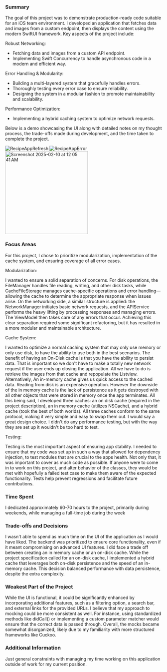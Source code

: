 ### Summary
The goal of this project was to demonstrate production-ready code suitable for an iOS team environment. I developed an application that fetches data and images from a custom endpoint, then displays the content using the modern SwiftUI framework. Key aspects of the project include:

Robust Networking:
- Fetching data and images from a custom API endpoint.
- Implementing Swift Concurrency to handle asynchronous code in a modern and efficient way.

Error Handling & Modularity:
- Building a multi-layered system that gracefully handles errors.
- Thoroughly testing every error case to ensure reliability.
- Designing the system in a modular fashion to promote maintainability and scalability.
  
Performance Optimization:
- Implementing a hybrid caching system to optimize network requests.

Below is a demo showcasing the UI along with detailed notes on my thought process, the trade-offs made during development, and the time taken to complete the project.

![RecipeAppRefresh](https://github.com/user-attachments/assets/32d8d9f8-241d-4066-8a92-0a763ed733be)
![RecipeAppError](https://github.com/user-attachments/assets/e5515960-a0e2-47b8-b1c7-e33bc07dd2f2)
<img width="265" alt="Screenshot 2025-02-10 at 12 05 41 AM" src="https://github.com/user-attachments/assets/0217e911-8b64-4fd9-947c-924cd2da8ed0" />


### Focus Areas
For this project, I chose to prioritize modularization, implementation of the cache system, and ensuring coverage of all error cases.

Modularization:

I wanted to ensure a solid separation of concerns. For disk operations, the FileManager handles file reading, writing, and other disk tasks, while CacheFileStorage manages cache-specific operations and error handling—allowing the cache to determine the appropriate response when issues arise. On the networking side, a similar structure is applied: the NetworkManager initiates basic network requests, and the APIService performs the heavy lifting by processing responses and managing errors. The ViewModel then takes care of any errors that occur. Achieving this clear separation required some significant refactoring, but it has resulted in a more modular and maintainable architecture.

Cache System: 

I wanted to optimize a normal caching system that may only use memory or only use disk, to have the ability to use both in the best scenarios. The benefit of having an On-Disk cache is that you have the ability to persist data. That is important so we don't have to make a totally new network request if the user ends up closing the application. All we have to do is retrieve the images from that cache and repopulate the Listview. Alternatively, An in-memory cache gives us quick access to the cached data. Reading from disk is an expensive operation. However the downside of the in memory cache is the lack of persistence as it gets destroyed with all other objects that were stored in memory once the app terminates. All this being said, I developed three caches: an on disk cache (required in the project description), an in memory cache (utilizes NSCache), and a hybrid cache (took the best of both worlds). All three caches conform to the same protocol, making it very simple and easy to swap them out. I would say a great design choice. I didn't do any performance testing, but with the way they are set up it wouldn't be too hard to test. 

Testing:

Testing is the most important aspect of ensuring app stability. I needed to ensure that my code was set up in such a way that allowed for dependency injection, to test modules that are crucial to the apps health. Not only that, it was important to cover as much code as possible. If anyone were to come in to work on this project, and alter behavior of the classes, they would be met with hopefully a failed test case to make them aware of the expected functionality. Tests help prevent regressions and facilitate future contributions. 

### Time Spent
I dedicated approximately 60-70 hours to the project, primarily during weekends, while managing a full-time job during the week

### Trade-offs and Decisions
I wasn't able to spend as much time on the UI of the application as I would have liked. The backend was prioritized to ensure core functionality, even if it meant compromising on advanced UI features. I did face a trade off between creating an in memory cache or an on-disk cache. While the project specification called for an on-disk cache, I implemented a hybrid cache that leverages both on-disk persistence and the speed of an in-memory cache. This decision balanced performance with data persistence, despite the extra complexity.

### Weakest Part of the Project
While the UI is functional, it could be significantly enhanced by incorporating additional features, such as a filtering option, a search bar, and external links for the provided URLs. I believe that my approach to mocking could be more consistent as well. For instance, using standardized methods like didCall() or implementing a custom parameter matcher would ensure that the correct data is passed through. Overall, the mocks became somewhat disorganized, likely due to my familiarity with more structured frameworks like Cuckoo.

### Additional Information
Just general constraints with managing my time working on this application outside of work for my current position.

